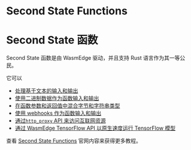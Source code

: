 # Second State Functions
# Second State 函数

Second State 函数是由 WasmEdge 驱动，并且支持 Rust 语言作为其一等公民。

它可以

* [处理基于文本的输入和输出](https://www.secondstate.io/articles/getting-started-with-function-as-a-service-in-rust/)
* [使用二进制数据作为函数输入和输出](https://www.secondstate.io/articles/use-binary-data-as-function-input-and-output/)
* [在函数参数和返回值中混合字节和字符串类型](https://www.secondstate.io/articles/use-binary-data-as-function-input-and-output/)
* [使用 webhooks 作为函数输入和输出](https://www.secondstate.io/articles/internet-of-functions-webhooks/)
* [通过`http_proxy` API 来访问互联网资源](https://www.secondstate.io/articles/internet-of-functions-http-proxy/)
* [通过 WasmEdge TensorFlow API 以原生速度运行 TensorFlow 模型](https://www.secondstate.io/articles/wasi-tensorflow/)

 查看 [Second State Functions](https://www.secondstate.io/faas/) 官网内容来获得更多教程。
